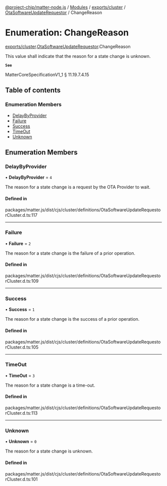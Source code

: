 [@project-chip/matter-node.js](../README.md) / [Modules](../modules.md) / [exports/cluster](../modules/exports_cluster.md) / [OtaSoftwareUpdateRequestor](../modules/exports_cluster.OtaSoftwareUpdateRequestor.md) / ChangeReason

# Enumeration: ChangeReason

[exports/cluster](../modules/exports_cluster.md).[OtaSoftwareUpdateRequestor](../modules/exports_cluster.OtaSoftwareUpdateRequestor.md).ChangeReason

This value shall indicate that the reason for a state change is unknown.

**`See`**

MatterCoreSpecificationV1_1 § 11.19.7.4.15

## Table of contents

### Enumeration Members

- [DelayByProvider](exports_cluster.OtaSoftwareUpdateRequestor.ChangeReason.md#delaybyprovider)
- [Failure](exports_cluster.OtaSoftwareUpdateRequestor.ChangeReason.md#failure)
- [Success](exports_cluster.OtaSoftwareUpdateRequestor.ChangeReason.md#success)
- [TimeOut](exports_cluster.OtaSoftwareUpdateRequestor.ChangeReason.md#timeout)
- [Unknown](exports_cluster.OtaSoftwareUpdateRequestor.ChangeReason.md#unknown)

## Enumeration Members

### DelayByProvider

• **DelayByProvider** = ``4``

The reason for a state change is a request by the OTA Provider to wait.

#### Defined in

packages/matter.js/dist/cjs/cluster/definitions/OtaSoftwareUpdateRequestorCluster.d.ts:117

___

### Failure

• **Failure** = ``2``

The reason for a state change is the failure of a prior operation.

#### Defined in

packages/matter.js/dist/cjs/cluster/definitions/OtaSoftwareUpdateRequestorCluster.d.ts:109

___

### Success

• **Success** = ``1``

The reason for a state change is the success of a prior operation.

#### Defined in

packages/matter.js/dist/cjs/cluster/definitions/OtaSoftwareUpdateRequestorCluster.d.ts:105

___

### TimeOut

• **TimeOut** = ``3``

The reason for a state change is a time-out.

#### Defined in

packages/matter.js/dist/cjs/cluster/definitions/OtaSoftwareUpdateRequestorCluster.d.ts:113

___

### Unknown

• **Unknown** = ``0``

The reason for a state change is unknown.

#### Defined in

packages/matter.js/dist/cjs/cluster/definitions/OtaSoftwareUpdateRequestorCluster.d.ts:101
